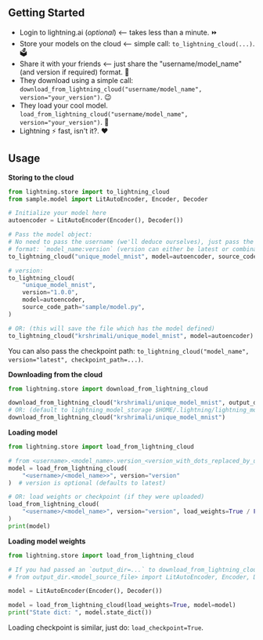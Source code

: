 ## Getting Started

- Login to lightning.ai (_optional_) \<-- takes less than a minute.  ⏩
- Store your models on the cloud \<-- simple call: `to_lightning_cloud(...)`. 🗳️
- Share it with your friends \<-- just share the "username/model_name" (and version if required) format. :handshake:
- They download using a simple call: `download_from_lightning_cloud("username/model_name", version="your_version")`. :wink:
- They load your cool model. `load_from_lightning_cloud("username/model_name", version="your_version")`. :tada:
- Lightning :zap: fast, isn't it?. :heart:

## Usage

**Storing to the cloud**

```python
from lightning.store import to_lightning_cloud
from sample.model import LitAutoEncoder, Encoder, Decoder

# Initialize your model here
autoencoder = LitAutoEncoder(Encoder(), Decoder())

# Pass the model object:
# No need to pass the username (we'll deduce ourselves), just pass the model name you want as the first argument (with an optional version):
# format: `model_name:version` (version can either be latest or combination of digits and full-stops: 1.0.0 for example)
to_lightning_cloud("unique_model_mnist", model=autoencoder, source_code_path="sample")

# version:
to_lightning_cloud(
    "unique_model_mnist",
    version="1.0.0",
    model=autoencoder,
    source_code_path="sample/model.py",
)

# OR: (this will save the file which has the model defined)
to_lightning_cloud("krshrimali/unique_model_mnist", model=autoencoder)
```

You can also pass the checkpoint path: `to_lightning_cloud("model_name", version="latest", checkpoint_path=...)`.

**Downloading from the cloud**

```python
from lightning.store import download_from_lightning_cloud

download_from_lightning_cloud("krshrimali/unique_model_mnist", output_dir="your_output_dir")
# OR: (default to lightning_model_storage $HOME/.lightning/lightning_model_store/username/<model_name>/version_<version_with_dots_replaced_by_underscores>/ folder)
download_from_lightning_cloud("krshrimali/unique_model_mnist")
```

**Loading model**

```python
from lightning.store import load_from_lightning_cloud

# from <username>.<model_name>.version_<version_with_dots_replaced_by_underscores>.<model_source_file> import LitAutoEncoder, Encoder, Decoder
model = load_from_lightning_cloud(
    "<username>/<model_name>>", version="version"
)  # version is optional (defaults to latest)

# OR: load weights or checkpoint (if they were uploaded)
load_from_lightning_cloud(
    "<username>/<model_name>", version="version", load_weights=True / False, load_checkpoint=True / False
)
print(model)
```

**Loading model weights**

```python
from lightning.store import load_from_lightning_cloud

# If you had passed an `output_dir=...` to download_from_lightning_cloud(...), then you can just do:
# from output_dir.<model_source_file> import LitAutoEncoder, Encoder, Decoder

model = LitAutoEncoder(Encoder(), Decoder())

model = load_from_lightning_cloud(load_weights=True, model=model)
print("State dict: ", model.state_dict())
```

Loading checkpoint is similar, just do: `load_checkpoint=True`.
